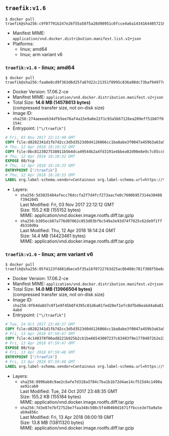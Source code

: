 ## `traefik:v1.6`

```console
$ docker pull traefik@sha256:c9f07791b247e26f55a58f5a28d98951c0fcce4a6a1434164405721688fdc522
```

-	Manifest MIME: `application/vnd.docker.distribution.manifest.list.v2+json`
-	Platforms:
	-	linux; amd64
	-	linux; arm variant v6

### `traefik:v1.6` - linux; amd64

```console
$ docker pull traefik@sha256:faa8e8cd9f363d6d25fa87d22c21351f8995c836a98dc73baf94977dad4c0a71
```

-	Docker Version: 17.06.2-ce
-	Manifest MIME: `application/vnd.docker.distribution.manifest.v2+json`
-	Total Size: **14.6 MB (14578613 bytes)**  
	(compressed transfer size, not on-disk size)
-	Image ID: `sha256:274aeeeeb34dfb5ee76af4a15e9a8e22f1c93a5b67126ea209eff51b07f0154c`
-	Entrypoint: `["\/traefik"]`

```dockerfile
# Fri, 03 Nov 2017 22:11:40 GMT
COPY file:d8282341d1fb7d2cc3d5d3523d0d4126066cc1ba8abe3f0047a459b3a63a5653 in /etc/ssl/certs/ 
# Thu, 12 Apr 2018 18:10:32 GMT
COPY file:0bc8123027538011b5b4dca49544b2a4fd3191e4bbea02d98e8e9c7c85cc0721 in / 
# Thu, 12 Apr 2018 18:10:32 GMT
EXPOSE 80/tcp
# Thu, 12 Apr 2018 18:10:33 GMT
ENTRYPOINT ["/traefik"]
# Thu, 12 Apr 2018 18:10:33 GMT
LABEL org.label-schema.vendor=Containous org.label-schema.url=https://traefik.io org.label-schema.name=Traefik org.label-schema.description=A modern reverse-proxy org.label-schema.version=v1.6.0-rc5 org.label-schema.docker.schema-version=1.0
```

-	Layers:
	-	`sha256:5d3835484afecc78dccfa2f7d4fcf273aacfe0c7600b957314e38488f3942045`  
		Last Modified: Fri, 03 Nov 2017 22:12:12 GMT  
		Size: 155.2 KB (155152 bytes)  
		MIME: application/vnd.docker.image.rootfs.diff.tar.gzip
	-	`sha256:b305ecb87a776d07062c053d03bf6c549a3e93d74f7825c62de9f1ff4b310d0a`  
		Last Modified: Thu, 12 Apr 2018 18:14:24 GMT  
		Size: 14.4 MB (14423461 bytes)  
		MIME: application/vnd.docker.image.rootfs.diff.tar.gzip

### `traefik:v1.6` - linux; arm variant v6

```console
$ docker pull traefik@sha256:05f4123fd481dbece5f35a16f0722763d25ac0b408c781f308f5be6a023b1847
```

-	Docker Version: 17.06.2-ce
-	Manifest MIME: `application/vnd.docker.distribution.manifest.v2+json`
-	Total Size: **14.0 MB (13966504 bytes)**  
	(compressed transfer size, not on-disk size)
-	Image ID: `sha256:0f64da8d7c0f1e9f45b0f4395c01d6a01fed20ef1efc8dfbd6eabd4a8a814abd`
-	Entrypoint: `["\/traefik"]`

```dockerfile
# Tue, 24 Oct 2017 23:48:27 GMT
COPY file:d8282341d1fb7d2cc3d5d3523d0d4126066cc1ba8abe3f0047a459b3a63a5653 in /etc/ssl/certs/ 
# Fri, 13 Apr 2018 07:59:47 GMT
COPY file:4c140378f06ad8221b925b2cb1be66543007237c63483f9e17704072b2e23895 in / 
# Fri, 13 Apr 2018 07:59:47 GMT
EXPOSE 80/tcp
# Fri, 13 Apr 2018 07:59:48 GMT
ENTRYPOINT ["/traefik"]
# Fri, 13 Apr 2018 07:59:48 GMT
LABEL org.label-schema.vendor=Containous org.label-schema.url=https://traefik.io org.label-schema.name=Traefik org.label-schema.description=A modern reverse-proxy org.label-schema.version=v1.6.0-rc5 org.label-schema.docker.schema-version=1.0
```

-	Layers:
	-	`sha256:8996ab8c9ae2c6afe7d318a3784c7ba1b1b72d4ae14cf515d4c1490aae91cab0`  
		Last Modified: Tue, 24 Oct 2017 23:48:35 GMT  
		Size: 155.2 KB (155184 bytes)  
		MIME: application/vnd.docker.image.rootfs.diff.tar.gzip
	-	`sha256:7d3e87e7bf2752be7faa348c508c5f4d0460d1671ffbcce3e75a9a5eab9a856c`  
		Last Modified: Fri, 13 Apr 2018 08:00:19 GMT  
		Size: 13.8 MB (13811320 bytes)  
		MIME: application/vnd.docker.image.rootfs.diff.tar.gzip
